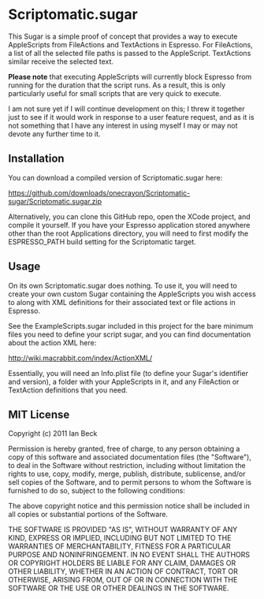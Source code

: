 # Scriptomatic.sugar

This Sugar is a simple proof of concept that provides a way to execute AppleScripts from FileActions and TextActions in Espresso. For FileActions, a list of all the selected file paths is passed to the AppleScript. TextActions similar receive the selected text.

**Please note** that executing AppleScripts will currently block Espresso from running for the duration that the script runs. As a result, this is only particularly useful for small scripts that are very quick to execute.

I am not sure yet if I will continue development on this; I threw it together just to see if it would work in response to a user feature request, and as it is not something that I have any interest in using myself I may or may not devote any further time to it.

## Installation

You can download a compiled version of Scriptomatic.sugar here:

<https://github.com/downloads/onecrayon/Scriptomatic-sugar/Scriptomatic.sugar.zip>

Alternatively, you can clone this GitHub repo, open the XCode project, and compile it yourself. If you have your Espresso application stored anywhere other than the root Applications directory, you will need to first modify the ESPRESSO_PATH build setting for the Scriptomatic target.

## Usage

On its own Scriptomatic.sugar does nothing. To use it, you will need to create your own custom Sugar containing the AppleScripts you wish access to along with XML definitions for their associated text or file actions in Espresso.

See the ExampleScripts.sugar included in this project for the bare minimum files you need to define your script sugar, and you can find documentation about the action XML here:

<http://wiki.macrabbit.com/index/ActionXML/>

Essentially, you will need an Info.plist file (to define your Sugar's identifier and version), a folder with your AppleScripts in it, and any FileAction or TextAction definitions that you need.

## MIT License

Copyright (c) 2011 Ian Beck

Permission is hereby granted, free of charge, to any person obtaining a copy of this software and associated documentation files (the "Software"), to deal in the Software without restriction, including without limitation the rights to use, copy, modify, merge, publish, distribute, sublicense, and/or sell copies of the Software, and to permit persons to whom the Software is furnished to do so, subject to the following conditions:

The above copyright notice and this permission notice shall be included in all copies or substantial portions of the Software.

THE SOFTWARE IS PROVIDED "AS IS", WITHOUT WARRANTY OF ANY KIND, EXPRESS OR IMPLIED, INCLUDING BUT NOT LIMITED TO THE WARRANTIES OF MERCHANTABILITY, FITNESS FOR A PARTICULAR PURPOSE AND NONINFRINGEMENT. IN NO EVENT SHALL THE AUTHORS OR COPYRIGHT HOLDERS BE LIABLE FOR ANY CLAIM, DAMAGES OR OTHER LIABILITY, WHETHER IN AN ACTION OF CONTRACT, TORT OR OTHERWISE, ARISING FROM, OUT OF OR IN CONNECTION WITH THE SOFTWARE OR THE USE OR OTHER DEALINGS IN THE SOFTWARE.
